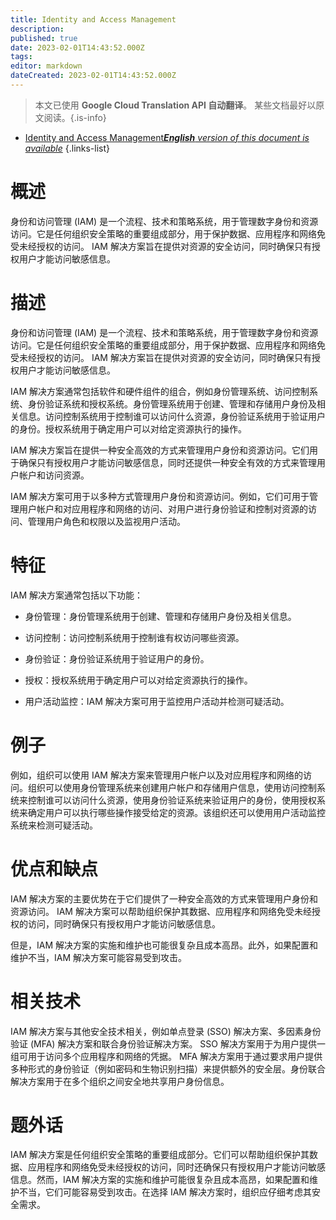 ```yaml
---
title: Identity and Access Management
description: 
published: true
date: 2023-02-01T14:43:52.000Z
tags: 
editor: markdown
dateCreated: 2023-02-01T14:43:52.000Z
---
```


> 本文已使用 **Google Cloud Translation API 自动翻译**。
某些文档最好以原文阅读。{.is-info}

- [Identity and Access Management***English** version of this document is available*](/en/Knowledge-base/Dictionary/identity-and-access-management)
{.links-list}

# 概述
身份和访问管理 (IAM) 是一个流程、技术和策略系统，用于管理数字身份和资源访问。它是任何组织安全策略的重要组成部分，用于保护数据、应用程序和网络免受未经授权的访问。 IAM 解决方案旨在提供对资源的安全访问，同时确保只有授权用户才能访问敏感信息。

# 描述
身份和访问管理 (IAM) 是一个流程、技术和策略系统，用于管理数字身份和资源访问。它是任何组织安全策略的重要组成部分，用于保护数据、应用程序和网络免受未经授权的访问。 IAM 解决方案旨在提供对资源的安全访问，同时确保只有授权用户才能访问敏感信息。

IAM 解决方案通常包括软件和硬件组件的组合，例如身份管理系统、访问控制系统、身份验证系统和授权系统。身份管理系统用于创建、管理和存储用户身份及相关信息。访问控制系统用于控制谁可以访问什么资源，身份验证系统用于验证用户的身份。授权系统用于确定用户可以对给定资源执行的操作。

IAM 解决方案旨在提供一种安全高效的方式来管理用户身份和资源访问。它们用于确保只有授权用户才能访问敏感信息，同时还提供一种安全有效的方式来管理用户帐户和访问资源。

IAM 解决方案可用于以多种方式管理用户身份和资源访问。例如，它们可用于管理用户帐户和对应用程序和网络的访问、对用户进行身份验证和控制对资源的访问、管理用户角色和权限以及监视用户活动。

# 特征
IAM 解决方案通常包括以下功能：

- 身份管理：身份管理系统用于创建、管理和存储用户身份及相关信息。

- 访问控制：访问控制系统用于控制谁有权访问哪些资源。

- 身份验证：身份验证系统用于验证用户的身份。

- 授权：授权系统用于确定用户可以对给定资源执行的操作。

- 用户活动监控：IAM 解决方案可用于监控用户活动并检测可疑活动。

# 例子
例如，组织可以使用 IAM 解决方案来管理用户帐户以及对应用程序和网络的访问。组织可以使用身份管理系统来创建用户帐户和存储用户信息，使用访问控制系统来控制谁可以访问什么资源，使用身份验证系统来验证用户的身份，使用授权系统来确定用户可以执行哪些操作接受给定的资源。该组织还可以使用用户活动监控系统来检测可疑活动。

# 优点和缺点
IAM 解决方案的主要优势在于它们提供了一种安全高效的方式来管理用户身份和资源访问。 IAM 解决方案可以帮助组织保护其数据、应用程序和网络免受未经授权的访问，同时确保只有授权用户才能访问敏感信息。

但是，IAM 解决方案的实施和维护也可能很复杂且成本高昂。此外，如果配置和维护不当，IAM 解决方案可能容易受到攻击。

# 相关技术
IAM 解决方案与其他安全技术相关，例如单点登录 (SSO) 解决方案、多因素身份验证 (MFA) 解决方案和联合身份验证解决方案。 SSO 解决方案用于为用户提供一组可用于访问多个应用程序和网络的凭据。 MFA 解决方案用于通过要求用户提供多种形式的身份验证（例如密码和生物识别扫描）来提供额外的安全层。身份联合解决方案用于在多个组织之间安全地共享用户身份信息。

# 题外话
IAM 解决方案是任何组织安全策略的重要组成部分。它们可以帮助组织保护其数据、应用程序和网络免受未经授权的访问，同时还确保只有授权用户才能访问敏感信息。然而，IAM 解决方案的实施和维护可能很复杂且成本高昂，如果配置和维护不当，它们可能容易受到攻击。在选择 IAM 解决方案时，组织应仔细考虑其安全需求。